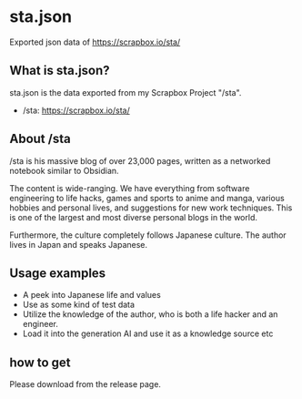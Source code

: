 # sta.json
Exported json data of https://scrapbox.io/sta/

## What is sta.json?
sta.json is the data exported from my Scrapbox Project "/sta".

- /sta: https://scrapbox.io/sta/

## About /sta
/sta is his massive blog of over 23,000 pages, written as a networked notebook similar to Obsidian.

The content is wide-ranging. We have everything from software engineering to life hacks, games and sports to anime and manga, various hobbies and personal lives, and suggestions for new work techniques. This is one of the largest and most diverse personal blogs in the world.

Furthermore, the culture completely follows Japanese culture. The author lives in Japan and speaks Japanese.

## Usage examples
- A peek into Japanese life and values
- Use as some kind of test data
- Utilize the knowledge of the author, who is both a life hacker and an engineer.
- Load it into the generation AI and use it as a knowledge source
etc

## how to get
Please download from the release page.
